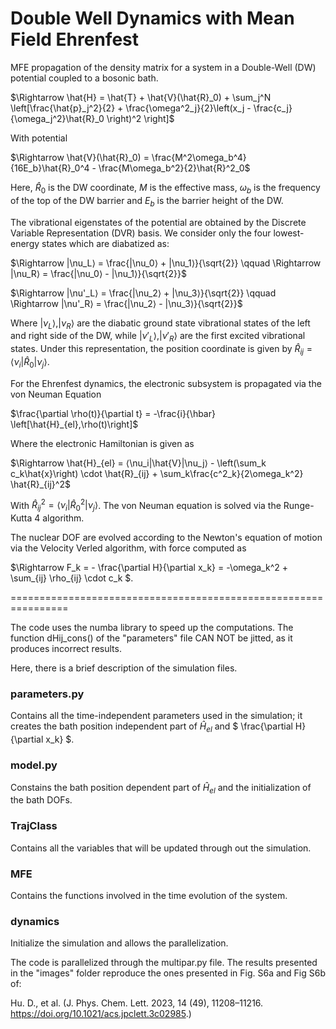 # Double Well Dynamics with Mean Field Ehrenfest

MFE propagation of the density matrix for a system in a Double-Well (DW) potential coupled to a bosonic bath.

$\Rightarrow \hat{H} = \hat{T} + \hat{V}(\hat{R}_0) + \sum_j^N \left[\frac{\hat{p}_j^2}{2} + \frac{\omega^2_j}{2}\left(x_j - \frac{c_j}{\omega_j^2}\hat{R}_0 \right)^2 \right]$

With potential

$\Rightarrow \hat{V}(\hat{R}_0) = \frac{M^2\omega_b^4}{16E_b}\hat{R}_0^4 - \frac{M\omega_b^2}{2}\hat{R}^2_0$ 

Here, $\hat{R}_0$ is the DW coordinate, $M$ is the effective mass, $\omega_b$ is the frequency of the top of the DW barrier and $E_b$ is the barrier height of the DW.

The vibrational eigenstates of the potential are obtained by the Discrete Variable Representation (DVR) basis. We consider only the four lowest-energy states which are diabatized as:

$\Rightarrow |\nu_L⟩  = \frac{|\nu_0⟩ + |\nu_1⟩}{\sqrt{2}} \qquad \Rightarrow |\nu_R⟩  = \frac{|\nu_0⟩ - |\nu_1⟩}{\sqrt{2}}$

$\Rightarrow |\nu'_L⟩ = \frac{|\nu_2⟩ + |\nu_3⟩}{\sqrt{2}} \qquad \Rightarrow |\nu'_R⟩ = \frac{|\nu_2⟩ - |\nu_3⟩}{\sqrt{2}}$

Where $|\nu_L⟩, |\nu_R⟩$ are the diabatic ground state vibrational states of the left and right side of the DW, while $|\nu'_L⟩, |\nu'_R⟩$ are the first excited vibrational states. Under this representation, the position coordinate is given by $\hat{R}_{ij} = ⟨\nu_i|\hat{R}_0|\nu_j⟩$.

For the Ehrenfest dynamics, the electronic subsystem is propagated via the von Neuman Equation

$\frac{\partial \rho(t)}{\partial t} = -\frac{i}{\hbar} \left[\hat{H}_{el},\rho(t)\right]$

Where the electronic Hamiltonian is given as

$\Rightarrow \hat{H}_{el} = ⟨\nu_i|\hat{V}|\nu_j⟩ - \left(\sum_k c_k\hat{x}\right) \cdot \hat{R}_{ij} + \sum_k\frac{c^2_k}{2\omega_k^2} \hat{R}_{ij}^2$

With $\hat{R}_{ij}^2 = ⟨\nu_i|\hat{R}^2_0|\nu_j⟩$. The von Neuman equation is solved via the Runge-Kutta 4 algorithm.

The nuclear DOF are evolved according to the Newton's equation of motion via the Velocity Verled algorithm, with force computed as

$\Rightarrow F_k = - \frac{\partial H}{\partial x_k} = -\omega_k^2 + \sum_{ij} \rho_{ij} \cdot c_k $.

================================================================

The code uses the numba library to speed up the computations. The function dHij_cons() of the "parameters" file CAN NOT be jitted, as it produces incorrect results.

Here, there is a brief description of the simulation files.

### parameters.py

Contains all the time-independent parameters used in the simulation; it creates the bath position independent part of $\hat{H}_{el}$ and $  \frac{\partial H}{\partial x_k} $.

### model.py

Constains the bath position dependent part of $\hat{H}_{el}$ and the initialization of the bath DOFs.

### TrajClass

Contains all the variables that will be updated through out the simulation.

### MFE

Contains the functions involved in the time evolution of the system.

### dynamics

Initialize the simulation and allows the parallelization.

The code is parallelized through the multipar.py file. The results presented in the "images" folder reproduce the ones presented in Fig. S6a and Fig S6b of:

 Hu. D., et al. (J. Phys. Chem. Lett. 2023, 14 (49), 11208–11216. https://doi.org/10.1021/acs.jpclett.3c02985.)
